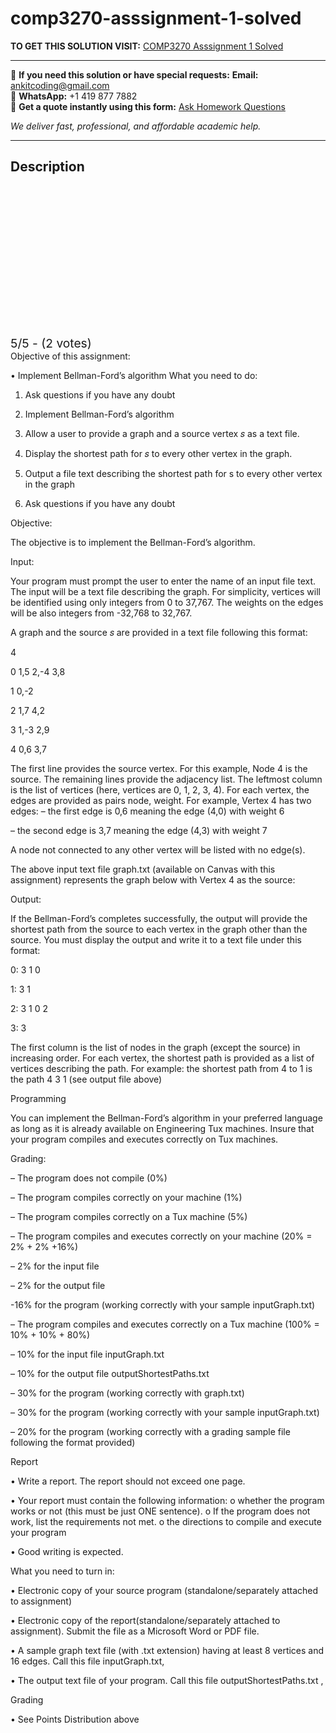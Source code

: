 # comp3270-asssignment-1-solved
**TO GET THIS SOLUTION VISIT:** [COMP3270 Asssignment 1 Solved](https://www.ankitcodinghub.com/product/comp3270-solved-4/)


---

📩 **If you need this solution or have special requests:** **Email:** ankitcoding@gmail.com  
📱 **WhatsApp:** +1 419 877 7882  
📄 **Get a quote instantly using this form:** [Ask Homework Questions](https://www.ankitcodinghub.com/services/ask-homework-questions/)

*We deliver fast, professional, and affordable academic help.*

---

<h2>Description</h2>



<div class="kk-star-ratings kksr-auto kksr-align-center kksr-valign-top" data-payload="{&quot;align&quot;:&quot;center&quot;,&quot;id&quot;:&quot;118139&quot;,&quot;slug&quot;:&quot;default&quot;,&quot;valign&quot;:&quot;top&quot;,&quot;ignore&quot;:&quot;&quot;,&quot;reference&quot;:&quot;auto&quot;,&quot;class&quot;:&quot;&quot;,&quot;count&quot;:&quot;2&quot;,&quot;legendonly&quot;:&quot;&quot;,&quot;readonly&quot;:&quot;&quot;,&quot;score&quot;:&quot;5&quot;,&quot;starsonly&quot;:&quot;&quot;,&quot;best&quot;:&quot;5&quot;,&quot;gap&quot;:&quot;4&quot;,&quot;greet&quot;:&quot;Rate this product&quot;,&quot;legend&quot;:&quot;5\/5 - (2 votes)&quot;,&quot;size&quot;:&quot;24&quot;,&quot;title&quot;:&quot;COMP3270 Asssignment 1 Solved&quot;,&quot;width&quot;:&quot;138&quot;,&quot;_legend&quot;:&quot;{score}\/{best} - ({count} {votes})&quot;,&quot;font_factor&quot;:&quot;1.25&quot;}">

<div class="kksr-stars">

<div class="kksr-stars-inactive">
            <div class="kksr-star" data-star="1" style="padding-right: 4px">


<div class="kksr-icon" style="width: 24px; height: 24px;"></div>
        </div>
            <div class="kksr-star" data-star="2" style="padding-right: 4px">


<div class="kksr-icon" style="width: 24px; height: 24px;"></div>
        </div>
            <div class="kksr-star" data-star="3" style="padding-right: 4px">


<div class="kksr-icon" style="width: 24px; height: 24px;"></div>
        </div>
            <div class="kksr-star" data-star="4" style="padding-right: 4px">


<div class="kksr-icon" style="width: 24px; height: 24px;"></div>
        </div>
            <div class="kksr-star" data-star="5" style="padding-right: 4px">


<div class="kksr-icon" style="width: 24px; height: 24px;"></div>
        </div>
    </div>

<div class="kksr-stars-active" style="width: 138px;">
            <div class="kksr-star" style="padding-right: 4px">


<div class="kksr-icon" style="width: 24px; height: 24px;"></div>
        </div>
            <div class="kksr-star" style="padding-right: 4px">


<div class="kksr-icon" style="width: 24px; height: 24px;"></div>
        </div>
            <div class="kksr-star" style="padding-right: 4px">


<div class="kksr-icon" style="width: 24px; height: 24px;"></div>
        </div>
            <div class="kksr-star" style="padding-right: 4px">


<div class="kksr-icon" style="width: 24px; height: 24px;"></div>
        </div>
            <div class="kksr-star" style="padding-right: 4px">


<div class="kksr-icon" style="width: 24px; height: 24px;"></div>
        </div>
    </div>
</div>


<div class="kksr-legend" style="font-size: 19.2px;">
            5/5 - (2 votes)    </div>
    </div>
Objective of this assignment:

• Implement Bellman-Ford’s algorithm What you need to do:

1. Ask questions if you have any doubt

2. Implement Bellman-Ford’s algorithm

3. Allow a user to provide a graph and a source vertex 𝑠 as a text file.

4. Display the shortest path for 𝑠 to every other vertex in the graph.

5. Output a file text describing the shortest path for s to every other vertex in the graph

6. Ask questions if you have any doubt

Objective:

The objective is to implement the Bellman-Ford’s algorithm.

Input:

Your program must prompt the user to enter the name of an input file text. The input will be a text file describing the graph. For simplicity, vertices will be identified using only integers from 0 to 37,767. The weights on the edges will be also integers from -32,768 to 32,767.

A graph and the source 𝑠 are provided in a text file following this format:

4

0 1,5 2,-4 3,8

1 0,-2

2 1,7 4,2

3 1,-3 2,9

4 0,6 3,7

The first line provides the source vertex. For this example, Node 4 is the source. The remaining lines provide the adjacency list. The leftmost column is the list of vertices (here, vertices are 0, 1, 2, 3, 4). For each vertex, the edges are provided as pairs node, weight. For example, Vertex 4 has two edges: – the first edge is 0,6 meaning the edge (4,0) with weight 6

– the second edge is 3,7 meaning the edge (4,3) with weight 7

A node not connected to any other vertex will be listed with no edge(s).

The above input text file graph.txt (available on Canvas with this assignment) represents the graph below with Vertex 4 as the source:

Output:

If the Bellman-Ford’s completes successfully, the output will provide the shortest path from the source to each vertex in the graph other than the source. You must display the output and write it to a text file under this format:

0: 3 1 0

1: 3 1

2: 3 1 0 2

3: 3

The first column is the list of nodes in the graph (except the source) in increasing order. For each vertex, the shortest path is provided as a list of vertices describing the path. For example: the shortest path from 4 to 1 is the path 4 3 1 (see output file above)

Programming

You can implement the Bellman-Ford’s algorithm in your preferred language as long as it is already available on Engineering Tux machines. Insure that your program compiles and executes correctly on Tux machines.

Grading:

– The program does not compile (0%)

– The program compiles correctly on your machine (1%)

– The program compiles correctly on a Tux machine (5%)

– The program compiles and executes correctly on your machine (20% = 2% + 2% +16%)

– 2% for the input file

– 2% for the output file

-16% for the program (working correctly with your sample inputGraph.txt)

– The program compiles and executes correctly on a Tux machine (100% = 10% + 10% + 80%)

– 10% for the input file inputGraph.txt

– 10% for the output file outputShortestPaths.txt

– 30% for the program (working correctly with graph.txt)

– 30% for the program (working correctly with your sample inputGraph.txt)

– 20% for the program (working correctly with a grading sample file following the format provided)

Report

• Write a report. The report should not exceed one page.

• Your report must contain the following information: o whether the program works or not (this must be just ONE sentence). o If the program does not work, list the requirements not met. o the directions to compile and execute your program

• Good writing is expected.

What you need to turn in:

• Electronic copy of your source program (standalone/separately attached to assignment)

• Electronic copy of the report(standalone/separately attached to assignment). Submit the file as a Microsoft Word or PDF file.

• A sample graph text file (with .txt extension) having at least 8 vertices and 16 edges. Call this file inputGraph.txt,

• The output text file of your program. Call this file outputShortestPaths.txt ,

Grading

• See Points Distribution above
